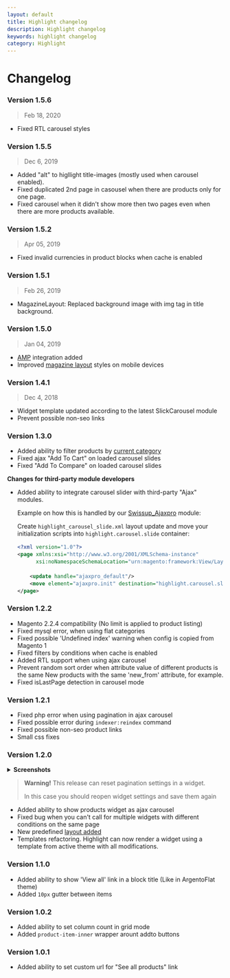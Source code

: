 ```yaml
---
layout: default
title: Highlight changelog
description: Highlight changelog
keywords: highlight changelog
category: Highlight
---
```


# Changelog

### Version 1.5.6

> Feb 18, 2020

 -  Fixed RTL carousel styles

### Version 1.5.5

> Dec 6, 2019

 -  Added "alt" to higllight title-images (mostly used when carousel enabled).
 -  Fixed duplicated 2nd page in casousel when there are products only for one page.
 -  Fixed carousel when it didn't show more then two pages even when there are more products available.

### Version 1.5.2

> Apr 05, 2019

 -  Fixed invalid currencies in product blocks when cache is enabled

### Version 1.5.1

> Feb 26, 2019

 -  MagazineLayout: Replaced background image with img tag in title background.

### Version 1.5.0

> Jan 04, 2019

 -  [AMP](/m2/extensions/amp/) integration added
 -  Improved [magazine layout](/m2/extensions/highlight/widgets/css-helpers/#magazine-layout)
    styles on mobile devices

### Version 1.4.1

> Dec 4, 2018

 -  Widget template updated according to the latest SlickCarousel module
 -  Prevent possible non-seo links

### Version 1.3.0

 -  Added ability to filter products by
    [current category](/m2/extensions/highlight/faq/#filter-products-by-current-category)
 -  Fixed ajax "Add To Cart" on loaded carousel slides
 -  Fixed "Add To Compare" on loaded carousel slides

**Changes for third-party module developers**

 -  Added ability to integrate carousel slider with third-party
    "Ajax" modules.

    Example on how this is handled by our
    [Swissup_Ajaxpro](/m2/extensions/ajaxpro/) module:

    Create `highlight_carousel_slide.xml` layout update and move your initialization
    scripts into `highlight.carousel.slide` container:

    ```xml
    <?xml version="1.0"?>
    <page xmlns:xsi="http://www.w3.org/2001/XMLSchema-instance"
          xsi:noNamespaceSchemaLocation="urn:magento:framework:View/Layout/etc/page_configuration.xsd">

        <update handle="ajaxpro_default"/>
        <move element="ajaxpro.init" destination="highlight.carousel.slide"/>
    </page>
    ```

### Version 1.2.2

 -  Magento 2.2.4 compatibility (No limit is applied to product listing)
 -  Fixed mysql error, when using flat categories
 -  Fixed possible 'Undefined index' warning when config is copied from Magento 1
 -  Fixed filters by conditions when cache is enabled
 -  Added RTL support when using ajax carousel
 -  Prevent random sort order when attribute value of different products is the same
    New products with the same 'new_from' attribute, for example.
 -  Fixed isLastPage detection in carousel mode

### Version 1.2.1

 -  Fixed php error when using pagination in ajax carousel
 -  Fixed possible error during `indexer:reindex` command
 -  Fixed possible non-seo product links
 -  Small css fixes

### Version 1.2.0

<details>
    <summary><strong>Screenshots</strong></summary>
    <img alt="Magazine layout" src="/images/m2/highlight/layouts/magazine.png"/>
</details>

> **Warning!** This release can reset pagination settings in a widget.
>
> In this case you should reopen widget settings and save them again

 -  Added ability to show products widget as ajax carousel
 -  Fixed bug when you can't call for multiple widgets with different conditions on the same page
 -  New predefined [layout added](/m2/extensions/highlight/widgets/css-helpers/)
 -  Templates refactoring. Highlight can now render a widget using a template
    from active theme with all modifications.

### Version 1.1.0

 -  Added ability to show 'View all' link in a block title (Like in ArgentoFlat theme)
 -  Added `10px` gutter between items

### Version 1.0.2

 -  Added ability to set column count in grid mode
 -  Added `product-item-inner` wrapper arount addto buttons

### Version 1.0.1

 -  Added ability to set custom url for "See all products" link
